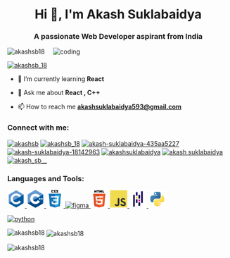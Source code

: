 <h1 align="center">Hi 👋, I'm Akash Suklabaidya</h1>
<h3 align="center">A passionate Web Developer aspirant from India</h3>
<img align="right" alt="coding" width="400" src="https://cdn.dribbble.com/users/1162077/screenshots/3848914/programmer.gif">

<p align="left"> <img src="https://komarev.com/ghpvc/?username=akashsb18&label=Profile%20views&color=0e75b6&style=flat" alt="akashsb18" /> </p>

<p align="left"> <a href="https://twitter.com/akashsb_18" target="blank"><img src="https://img.shields.io/twitter/follow/akashsb_18?logo=twitter&style=for-the-badge" alt="akashsb_18" /></a> </p>

- 🌱 I’m currently learning **React**

- 💬 Ask me about **React , C++**

- 📫 How to reach me **akashsuklabaidya593@gmail.com**

<h3 align="left">Connect with me:</h3>
<p align="left">
<a href="https://codepen.io/akashsb" target="blank"><img align="center" src="https://raw.githubusercontent.com/rahuldkjain/github-profile-readme-generator/master/src/images/icons/Social/codepen.svg" alt="akashsb" height="30" width="40" /></a>
<a href="https://twitter.com/akashsb_18" target="blank"><img align="center" src="https://raw.githubusercontent.com/rahuldkjain/github-profile-readme-generator/master/src/images/icons/Social/twitter.svg" alt="akashsb_18" height="30" width="40" /></a>
<a href="https://linkedin.com/in/akash-suklabaidya-435aa5227" target="blank"><img align="center" src="https://raw.githubusercontent.com/rahuldkjain/github-profile-readme-generator/master/src/images/icons/Social/linked-in-alt.svg" alt="akash-suklabaidya-435aa5227" height="30" width="40" /></a>
<a href="https://stackoverflow.com/users/akash-suklabaidya-18142963" target="blank"><img align="center" src="https://raw.githubusercontent.com/rahuldkjain/github-profile-readme-generator/master/src/images/icons/Social/stack-overflow.svg" alt="akash-suklabaidya-18142963" height="30" width="40" /></a>
<a href="https://kaggle.com/akashsuklabaidya" target="blank"><img align="center" src="https://raw.githubusercontent.com/rahuldkjain/github-profile-readme-generator/master/src/images/icons/Social/kaggle.svg" alt="akashsuklabaidya" height="30" width="40" /></a>
<a href="https://fb.com/akash suklabaidya" target="blank"><img align="center" src="https://raw.githubusercontent.com/rahuldkjain/github-profile-readme-generator/master/src/images/icons/Social/facebook.svg" alt="akash suklabaidya" height="30" width="40" /></a>
<a href="https://instagram.com/akash_sb__" target="blank"><img align="center" src="https://raw.githubusercontent.com/rahuldkjain/github-profile-readme-generator/master/src/images/icons/Social/instagram.svg" alt="akash_sb__" height="30" width="40" /></a>
</p>


<h3 align="left">Languages and Tools:</h3>
<p align="left"> <a href="https://www.cprogramming.com/" target="_blank" rel="noreferrer"> <img src="https://raw.githubusercontent.com/devicons/devicon/master/icons/c/c-original.svg" alt="c" width="40" height="40"/> </a> <a href="https://www.w3schools.com/cpp/" target="_blank" rel="noreferrer"> <img src="https://raw.githubusercontent.com/devicons/devicon/master/icons/cplusplus/cplusplus-original.svg" alt="cplusplus" width="40" height="40"/> </a> <a href="https://www.w3schools.com/css/" target="_blank" rel="noreferrer"> <img src="https://raw.githubusercontent.com/devicons/devicon/master/icons/css3/css3-original-wordmark.svg" alt="css3" width="40" height="40"/> </a> <a href="https://www.figma.com/" target="_blank" rel="noreferrer"> <img src="https://www.vectorlogo.zone/logos/figma/figma-icon.svg" alt="figma" width="40" height="40"/> </a> <a href="https://www.w3.org/html/" target="_blank" rel="noreferrer"> <img src="https://raw.githubusercontent.com/devicons/devicon/master/icons/html5/html5-original-wordmark.svg" alt="html5" width="40" height="40"/> </a> <a href="https://developer.mozilla.org/en-US/docs/Web/JavaScript" target="_blank" rel="noreferrer"> <img src="https://raw.githubusercontent.com/devicons/devicon/master/icons/javascript/javascript-original.svg" alt="javascript" width="40" height="40"/> </a> <a href="https://pandas.pydata.org/" target="_blank" rel="noreferrer"> <img src="https://raw.githubusercontent.com/devicons/devicon/2ae2a900d2f041da66e950e4d48052658d850630/icons/pandas/pandas-original.svg" alt="pandas" width="40" height="40"/> </a> <a href="https://www.python.org" target="_blank" rel="noreferrer"> <img src="https://raw.githubusercontent.com/devicons/devicon/master/icons/python/python-original.svg" alt="python" width="40" height="40"/> </a> </p>
<a href="https://matplotlib.org/" target="_blank" rel="noreferrer"> <img src="https://upload.wikimedia.org/wikipedia/commons/thumb/0/01/Created_with_Matplotlib-logo.svg/2048px-Created_with_Matplotlib-logo.svg.png" alt="python" width="40" height="40"/> </a> </p>

<p><img align="left" src="https://github-readme-stats.vercel.app/api/top-langs?username=akashsb18&show_icons=true&locale=en&layout=compact" alt="akashsb18" /></p>

<p>&nbsp;<img align="center" src="https://github-readme-stats.vercel.app/api?username=akashsb18&show_icons=true&locale=en" alt="akashsb18" /></p>

<p><img align="center" src="https://github-readme-streak-stats.herokuapp.com/?user=akashsb18&" alt="akashsb18" /></p>
